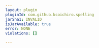 ```yaml
---
layout: plugin
pluginId: com.github.ksoichiro.spelling
jarSha1: INVALID
isJarAvailable: true
error: NONE
violations: []

---
```

